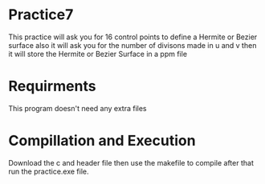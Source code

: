 # Practice7
This practice will ask you for 16 control points to define a Hermite or Bezier surface also it will ask you for the number of divisons made in u and v then it will store the Hermite or Bezier Surface in a ppm file
# Requirments
This program doesn't need any extra files
# Compillation and Execution
Download the c and header file then use the makefile to compile after that run the practice.exe file.